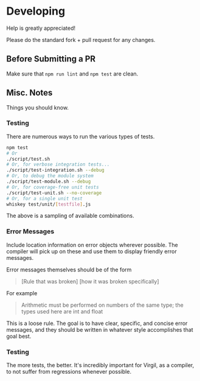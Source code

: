 # Developing

Help is greatly appreciated!

Please do the standard fork + pull request for any changes.

## Before Submitting a PR

Make sure that `npm run lint` and `npm test` are clean.

## Misc. Notes

Things you should know.

### Testing

There are numerous ways to run the various types of tests.

```bash
npm test
# Or
./script/test.sh
# Or, for verbose integration tests...
./script/test-integration.sh --debug
# Or, to debug the module system
./script/test-module.sh --debug
# Or, for coverage-free unit tests
./script/test-unit.sh --no-coverage
# Or, for a single unit test
whiskey test/unit/[testfile].js
```

The above is a sampling of available combinations.

### Error Messages

Include location information on error objects wherever possible.  The
compiler will pick up on these and use them to display friendly error
messages.

Error messages themselves should be of the form

> [Rule that was broken] [how it was broken specifically]

For example

> Arithmetic must be performed on numbers of the same type; the types
> used here are int and float

This is a loose rule.  The goal is to have clear, specific, and
concise error messages, and they should be written in whatever style
accomplishes that goal best.

### Testing

The more tests, the better.  It's incredibly important for Virgil, as
a compiler, to not suffer from regressions whenever possible.
